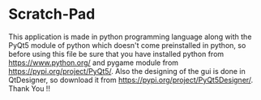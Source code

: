 # Scratch-Pad
 This application is made in python programming language along with the PyQt5 module of python which doesn't come preinstalled in python, so before using this file be sure that you have installed python from https://www.python.org/ and pygame module from https://pypi.org/project/PyQt5/. Also the designing of the gui is done in QtDesigner, so download it from https://pypi.org/project/PyQt5Designer/. Thank You !!
